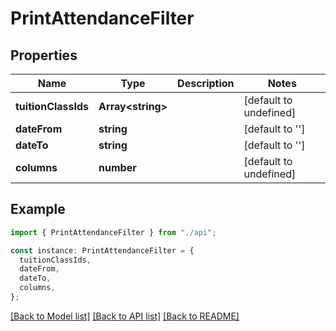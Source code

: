 # PrintAttendanceFilter

## Properties

| Name                | Type                    | Description | Notes                  |
| ------------------- | ----------------------- | ----------- | ---------------------- |
| **tuitionClassIds** | **Array&lt;string&gt;** |             | [default to undefined] |
| **dateFrom**        | **string**              |             | [default to '']        |
| **dateTo**          | **string**              |             | [default to '']        |
| **columns**         | **number**              |             | [default to undefined] |

## Example

```typescript
import { PrintAttendanceFilter } from "./api";

const instance: PrintAttendanceFilter = {
  tuitionClassIds,
  dateFrom,
  dateTo,
  columns,
};
```

[[Back to Model list]](../README.md#documentation-for-models) [[Back to API list]](../README.md#documentation-for-api-endpoints) [[Back to README]](../README.md)
